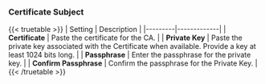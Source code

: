 ### Certificate Subject

{{< truetable >}}
| Setting | Description |
|---------|-------------|
| **Certificate** | Paste the certificate for the CA. |
| **Private Key** | Paste the private key associated with the Certificate when available. Provide a key at least 1024 bits long. |
| **Passphrase** | Enter the passphrase for the private key. |
| **Confirm Passphrase** | Confirm the passphrase for the Private Key. |
{{< /truetable >}}
